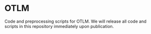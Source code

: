 # OTLM
Code and preprocessing scripts for OTLM.
We will release all code and scripts in this repository immediately upon publication.
